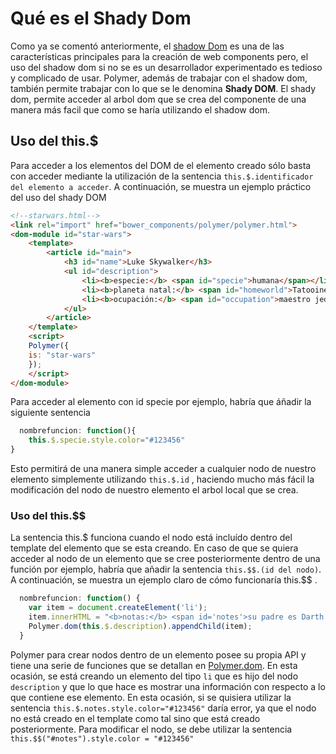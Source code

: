 # Qué es el Shady Dom

Como ya se comentó anteriormente, el [shadow Dom](./shadowDom.md) es una de las características principales para la creación de web components pero, el uso del shadow dom si no se es un desarrollador experimentado es tedioso y complicado de usar. 
Polymer, además de trabajar con el shadow dom, también permite trabajar con lo que se le denomina **Shady DOM**. El shady dom, permite acceder al arbol dom que se crea del componente de una manera más facil que como se haría utilizando el shadow dom.

## Uso del this.$

Para acceder a los elementos del DOM de el elemento creado sólo basta con acceder mediante la utilización de la sentencia `this.$.identificador del elemento a acceder`. A continuación, se muestra un ejemplo práctico del uso del shady DOM

```html
<!--starwars.html-->
<link rel="import" href="bower_components/polymer/polymer.html">
<dom-module id="star-wars">
	<template>
		<article id="main">
			<h3 id="name">Luke Skywalker</h3>
			<ul id="description">
				<li><b>especie:</b> <span id="specie">humana</span></li>
				<li><b>planeta natal:</b> <span id="homeworld">Tatooine</span></li>
				<li><b>ocupación:</b> <span id="occupation">maestro jedy</span></li>
			</ul>
		</article>
	</template>
	<script>
	Polymer({
	is: "star-wars"
	});
	</script>
</dom-module>
```
Para acceder al elemento con id specie por ejemplo, habría que áñadir la siguiente sentencia

```javascript
  nombrefuncion: function(){
	this.$.specie.style.color="#123456"
}
```


Esto permitirá de una manera simple acceder a cualquier nodo de nuestro elemento simplemente utilizando `this.$.id` , haciendo mucho más fácil la modificación del nodo de nuestro elemento el arbol local que se crea.

### Uso del this.$$

La sentencia this.$ funciona cuando el nodo está incluído dentro del template del elemento que se esta creando. En caso de que se quiera acceder al nodo de un elemento que se cree  posteriormente dentro de una función por ejemplo, habría que añadir la sentencia `this.$$.(id del nodo)`. A continuación, se muestra un ejemplo claro de cómo funcionaría this.$$ .

```javascript
  nombrefuncion: function() {
    var item = document.createElement('li');
    item.innerHTML = "<b>notas:</b> <span id='notes'>su padre es Darth Vader</span>";
    Polymer.dom(this.$.description).appendChild(item);
  }
```

Polymer para crear nodos dentro de un elemento posee su propia API y tiene una serie de funciones que se detallan en [Polymer.dom](./polymerDom.md). En esta ocasión, se está creando un elemento del tipo `li` que es hijo del nodo `description` y que lo que hace es mostrar una información con respecto a lo que contiene ese elemento.
En esta ocasión, si se quisiera utilizar la sentencia  `this.$.notes.style.color="#123456"` daría error, ya que el nodo no está creado en el template como tal sino que está creado posteriormente. Para modificar el nodo, se debe utilizar la sentencia `this.$$("#notes").style.color = "#123456"`




